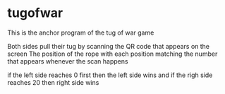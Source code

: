 # tugofwar

This is the anchor program of the tug of war game

Both sides pull their tug by scanning the QR code that appears on the screen
The position of the rope with each position matching the number that appears
whenever the scan happens

if the left side reaches 0 first then the left side wins and if the righ side reaches 20 then
right side wins